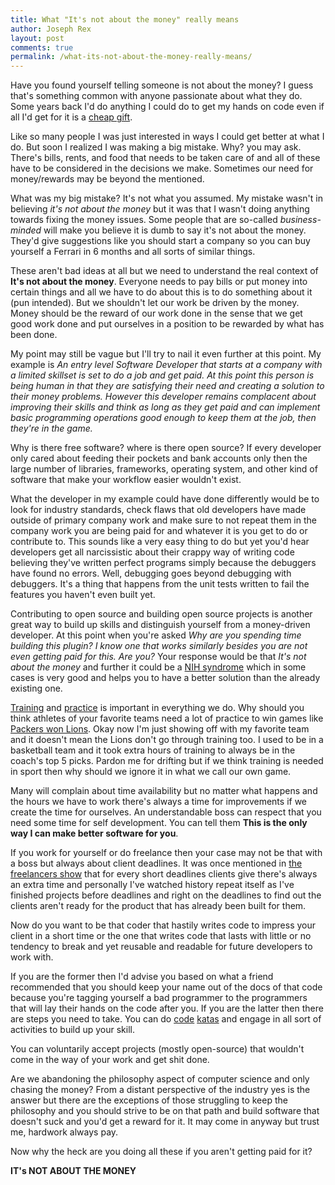 ```yaml
---
title: What "It's not about the money" really means
author: Joseph Rex
layout: post
comments: true
permalink: /what-its-not-about-the-money-really-means/
---
```

Have you found yourself telling someone is not about the money? I guess that's something common with anyone passionate about what they do. Some years back I'd do anything I could do to get my hands on code even if all I'd get for it is a [cheap gift][1].
<!--more-->
Like so many people I was just interested in ways I could get better at what I do. But soon I realized I was making a big mistake. Why? you may ask. There's bills, rents, and food that needs to be taken care of and all of these have to be considered in the decisions we make. Sometimes our need for money/rewards may be beyond the mentioned.

What was my big mistake? It's not what you assumed. My mistake wasn't in believing *it's not about the money* but it was that I wasn't doing anything towards fixing the money issues. Some people that are so-called *business-minded* will make you believe it is dumb to say it's not about the money. They'd give suggestions like you should start a company so you can buy yourself a Ferrari in 6 months and all sorts of similar things.

These aren't bad ideas at all but we need to understand the real context of **It's not about the money**. Everyone needs to pay bills or put money into certain things and all we have to do about this is to do something about it (pun intended). But we shouldn't let our work be driven by the money. Money should be the reward of our work done in the sense that we get good work done and put ourselves in a position to be rewarded by what has been done.

My point may still be vague but I'll try to nail it even further at this point. My example is *An entry level Software Developer that starts at a company with a limited skillset is set to do a job and get paid. At this point this person is being human in that they are satisfying their need and creating a solution to their money problems. However this developer remains complacent about improving their skills and think as long as they get paid and can implement basic programming operations good enough to keep them at the job, then they're in the game.*

Why is there free software? where is there open source? If every developer only cared about feeding their pockets and bank accounts only then the large number of libraries, frameworks, operating system, and other kind of software that make your workflow easier wouldn't exist.

What the developer in my example could have done differently would be to look for industry standards, check flaws that old developers have made outside of primary company work and make sure to not repeat them in the company work you are being paid for and whatever it is you get to do or contribute to. This sounds like a very easy thing to do but yet you'd hear developers get all narcissistic about their crappy way of writing code believing they've written perfect programs simply because the debuggers have found no errors. Well, debugging goes beyond debugging with debuggers. It's a thing that happens from the unit tests written to fail the features you haven't even built yet.

Contributing to open source and building open source projects is another great way to build up skills and distinguish yourself from a money-driven developer. At this point when you're asked *Why are you spending time building this plugin? I know one that works similarly besides you are not even getting paid for this. Are you?* Your response would be that *It's not about the money* and further it could be a [NIH syndrome][2] which in some cases is very good and helps you to have a better solution than the already existing one.

[Training][3] and [practice][4] is important in everything we do. Why should you think athletes of your favorite teams need a lot of practice to win games like [Packers won Lions][5]. Okay now I'm just showing off with my favorite team and it doesn't mean the Lions don't go through training too. I used to be in a basketball team and it took extra hours of training to always be in the coach's top 5 picks. Pardon me for drifting but if we think training is needed in sport then why should we ignore it in what we call our own game.

Many will complain about time availability but no matter what happens and the hours we have to work there's always a time for improvements if we create the time for ourselves. An understandable boss can respect that you need some time for self development. You can tell them **This is the only way I can make better software for you**.

If you work for yourself or do freelance then your case may not be that with a boss but always about client deadlines. It was once mentioned in [the freelancers show][6] that for every short deadlines clients give there's always an extra time and personally I've watched history repeat itself as I've finished projects before deadlines and right on the deadlines to find out the clients aren't ready for the product that has already been built for them.

Now do you want to be that coder that hastily writes code to impress your client in a short time or the one that writes code that lasts with little or no tendency to break and yet reusable and readable for future developers to work with.

If you are the former then I'd advise you based on what a friend recommended that you should keep your name out of the docs of that code because you're tagging yourself a bad programmer to the programmers that will lay their hands on the code after you. If you are the latter then there are steps you need to take. You can do [code][7] [katas][8] and engage in all sort of activities to build up your skill.

You can voluntarily accept projects (mostly open-source) that wouldn't come in the way of your work and get shit done.

Are we abandoning the philosophy aspect of computer science and only chasing the money? From a distant perspective of the industry yes is the answer but there are the exceptions of those struggling to keep the philosophy and you should strive to be on that path and build software that doesn't suck and you'd get a reward for it. It may come in anyway but trust me, hardwork always pay.

Now why the heck are you doing all these if you aren't getting paid for it?

**IT's NOT ABOUT THE MONEY**

[1]: http://www.totally-funky.co.uk/gift-guide/silly-gifts
[2]: https://en.wikipedia.org/wiki/Not_invented_here
[3]: https://codility.com/programmers/
[4]: https://sites.google.com/site/steveyegge2/practicing-programming
[5]: http://www.nfl.com/gamecenter/2015120300/2015/REG13/packers@lions#menu=gameinfo%7CcontentId%3A0ap3000000598071&tab=recap
[6]: https://devchat.tv/freelancers
[7]: http://codekata.com/
[8]: http://exorcism.io/
